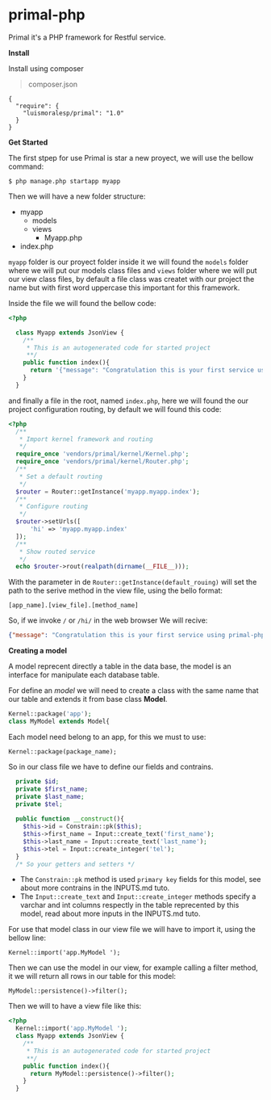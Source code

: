 # primal-php
Primal it's a PHP framework for Restful service.

**Install**

Install using composer
> composer.json

    {
      "require": {
        "luismoralesp/primal": "1.0"
      }
    }

**Get Started**

The first stpep for use Primal is star a new proyect, we will use the bellow command:

    $ php manage.php startapp myapp
Then we will have a new folder structure:

 - myapp
   - models
   - views
     - Myapp.php
 - index.php

`myapp` folder is our proyect folder  inside it we will found the `models` folder where we will put our models class files and `views` folder where we will put our view class files, by default a file class was createt with our project the name but with first word  uppercase this important for this framework.

Inside the file we will found the bellow code:

```php
<?php 

  class Myapp extends JsonView {
    /**
     * This is an autogenerated code for started project
     **/
    public function index(){
      return '{"message": "Congratulation this is your first service using primal"}';
    }
  }
```
and finally a file in the root, named `index.php`, here we will found the our project configuration routing, by default we will found this code:
```php
<?php
  /**
   * Import kernel framework and routing 
   */
  require_once 'vendors/primal/kernel/Kernel.php';
  require_once 'vendors/primal/kernel/Router.php';
  /**
   * Set a default routing
   */
  $router = Router::getInstance('myapp.myapp.index');
  /**
   * Configure routing
   */
  $router->setUrls([
      'hi' => 'myapp.myapp.index'
  ]);
  /**
   * Show routed service
   */
  echo $router->rout(realpath(dirname(__FILE__)));
```
With the parameter in de `Router::getInstance(default_rouing)`  will set the path to the serive method in the view file, using the bello format:

    [app_name].[view_file].[method_name]


So, if we invoke `/` or `/hi/` in the web browser
We will recive:
```json
{"message": "Congratulation this is your first service using primal-php"}
```

**Creating a model**

A model reprecent directly a table in the data base, the model is an interface for manipulate each database table.

For define an *model* we will need to create a class with the same name that our table and extends it from base class **Model**.
```php
Kernel::package('app');
class MyModel extends Model{
```
Each model need belong to an app, for this we must to use:

`Kernel::package(package_name);`

So in our class file  we have to define our fields and contrains.
```php
  private $id;
  private $first_name;
  private $last_name;
  private $tel;
  
  public function __construct(){
    $this->id = Constrain::pk($this);
    $this->first_name = Input::create_text('first_name');
    $this->last_name = Input::create_text('last_name');
    $this->tel = Input::create_integer('tel');
  }
  /* So your getters and setters */
```
- The `Constrain::pk` method is used  `primary key` fields for this model, see about more contrains in the INPUTS.md tuto.
- The `Input::create_text` and `Input::create_integer` methods specify a varchar and int columns respectly in the table reprecented by this model, read about more inputs in the INPUTS.md tuto.

For use that model class in our view file we will have to import it, using the bellow line:

    Kernel::import('app.MyModel ');
  
Then we can use the model in our view, for example calling a filter method, it we will return all rows in our table for this model:

    MyModel::persistence()->filter();

  
Then we will to have a view file like this:
```php
<?php 
  Kernel::import('app.MyModel ');
  class Myapp extends JsonView {
    /**
     * This is an autogenerated code for started project
     **/
    public function index(){
      return MyModel::persistence()->filter();
    }
  }
```